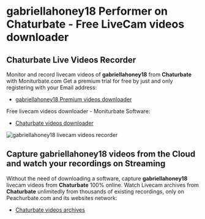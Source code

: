 # gabriellahoney18 Performer on Chaturbate - Free LiveCam videos downloader

## Chaturbate Live Videos Recorder

Monitor and record livecam videos of **gabriellahoney18** from **Chaturbate** with Moniturbate.com
Get a premium trial for free by just and only registering with your Email address:
* [gabriellahoney18 Premium videos downloader](https://moniturbate.com/request-demo-licence-key.html)

Free livecam videos downloader - Moniturbate Software:
* [Chaturbate videos downloader](https://moniturbate.com/moniturbate-download-software.html)

![gabriellahoney18 livecam videos recorder](https://peachurnet.com/templates/moniturbate-software.png)


## Capture gabriellahoney18 videos from the Cloud and watch your recordings on Streaming

Without the need of downloading a software, capture **gabriellahoney18** livecam videos from **Chaturbate** 100% online.
Watch Livecam archives from **Chaturbate** unlimitedly from thousands of existing recordings, only on Peachurbate.com and its websites network:
* [Chaturbate videos archives](https://peachurnet.com/)
